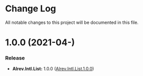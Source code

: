 ﻿# Change Log

All notable changes to this project will be documented in this file.

# 1.0.0 (2021-04-)

### Release

* **Alrev.Intl.List:** 1.0.0 ([Alrev.Intl.List.1.0.0](https://github.com/pointnet/alrev-intl/releases/tag/Alrev.Intl.List.1.0.0))
